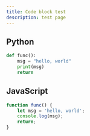 ```yaml
---
title: Code block test
description: test page
---
```


## Python

```python
def func():
    msg = "hello, world"
    print(msg)
    return
```

## JavaScript

```js
function func() {
    let msg = 'hello, world';
    console.log(msg);
    return;
}
```
